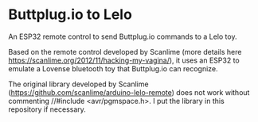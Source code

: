 # Buttplug.io to Lelo
An ESP32 remote control to send Buttplug.io commands to a Lelo toy.

Based on the remote control developed by Scanlime (more details here https://scanlime.org/2012/11/hacking-my-vagina/), it uses an ESP32 to emulate a Lovense bluetooth toy that Buttplug.io can recognize.

The original library developed by Scanlime (https://github.com/scanlime/arduino-lelo-remote) does not work without commenting //#include <avr/pgmspace.h>. I put the library in this repository if necessary.
